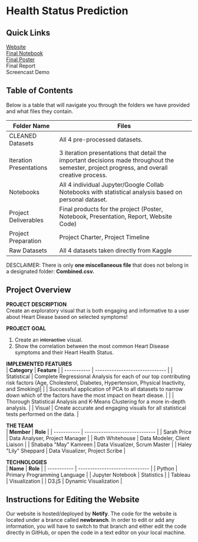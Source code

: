 # Health Status Prediction

## Quick Links

[Website](https://health-status-prediction.netlify.app/)<br/>
[Final Notebook](https://colab.research.google.com/drive/1lKfwkLaYZRL_1_egt3l4mW35W79Hf4g-#scrollTo=UmgFkRxLcj5s)<br/>
[Final Poster](https://cdn-uploads.piazza.com/paste/kk08x4wq9b3144/508d5fcfb73cc03fa125abf3ff2241ecdd3fda18036f786c4bc2b965a2430e88/Health_Status_Prediction_Flyer.pdf)<br/>
Final Report<br/>
Screencast Demo<br/>

## Table of Contents

Below is a table that will navigate you through the folders we have provided and what files they contain. 

| **Folder Name**          | **Files**                                |
| -----------              | ------------------------------           |
| CLEANED Datasets         | All 4 pre-processed datasets.            |
| Iteration Presentations  | 3 iteration presentations that detail the important decisions made throughout the semester, project progress, and overall creative process.             |
| Notebooks                | All 4 individual Jupyter/Google Collab Notebooks with statistical analysis based on personal dataset.                                                   |
| Project Deliverables     | Final products for the project (Poster, Notebook, Presentation, Report, Website Code)                                                                                                                                     |
| Project Preparation      | Project Charter, Project Timeline        |
| Raw Datasets             | All 4 datasets taken directly from Kaggle|

DESCLAIMER: There is only **one miscellaneous file** that does not belong in a designated folder: **Combined.csv.**

## Project Overview

**PROJECT DESCRIPTION**<br/>
Create an exploratory visual that is both engaging and informative to a user about Heart Diease based on selected symptoms!

**PROJECT GOAL**<br/>
1. Create an ~~interactive~~ visual.
2. Show the correlation between the most common Heart Disease symptoms and their Heart Health Status.

**IMPLEMENTED FEATURES**<br/>
| **Category**             | **Feature**                              |
| -----------              | ------------------------------           |
| Statistical              | Complete Regressional Analysis for each of our top contributing risk factors (Age, Cholesterol, Diabetes, Hypertension, Physical Inactivity, and Smoking)|
|                          | Successful application of PCA to all datasets to narrow down which of the factors have the most impact on heart diease.                                 |
|                          | Thorough Statistical Analysis and K-Means Clustering for a more in-depth analysis.                                                             |
| Visual                   | Create accurate and engaging visuals for all statistical tests performed on the data.                                                                   |

**THE TEAM**<br/>
| **Member**                 | **Role**                               |
| -----------              | ------------------------------           |
| Sarah Price              | Data Analyser, Project Manager           |
| Ruth Whitehouse          | Data Modeler, Client Liaison             |
| Shababa "May" Kamreen    | Data Visualizer, Scrum Master            |
| Haley "Lily" Sheppard    | Data Visualizer, Project Scribe          |

**TECHNOLOGIES**<br/>
| **Name**                 | **Role**                                 |
| -----------              | ------------------------------           |
| Python                   | Primary Programming Language             |
| Jupyter Notebook         | Statistics                               |
| Tableau                  | Visualization                            |
| D3.jS                    | Dynamic Visualization                    |

## Instructions for Editing the Website
Our website is hosted/deployed by **Netify**. The code for the website is located under a brance called **newbranch**. In order to edit or add any information, you will have to switch to that branch and either edit the code directly in GitHub, or open the code in a text editor on your local machine.
